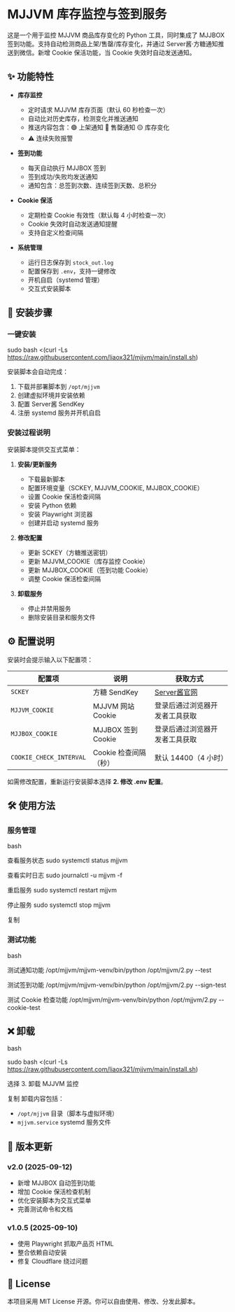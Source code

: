 # MJJVM 库存监控与签到服务

这是一个用于监控 MJJVM 商品库存变化的 Python 工具，同时集成了 MJJBOX 签到功能。支持自动检测商品上架/售罄/库存变化，并通过 Server酱·方糖通知推送到微信。新增 Cookie 保活功能，当 Cookie 失效时自动发送通知。

## ✨ 功能特性

- **库存监控**
  - 定时请求 MJJVM 库存页面（默认 60 秒检查一次）
  - 自动比对历史库存，检测变化并推送通知
  - 推送内容包含：🟢 上架通知 🔴 售罄通知 🟡 库存变化
  - ⚠️ 连续失败报警
  
- **签到功能**
  - 每天自动执行 MJJBOX 签到
  - 签到成功/失败均发送通知
  - 通知包含：总签到次数、连续签到天数、总积分
  
- **Cookie 保活**
  - 定期检查 Cookie 有效性（默认每 4 小时检查一次）
  - Cookie 失效时自动发送通知提醒
  - 支持自定义检查间隔
  
- **系统管理**
  - 运行日志保存到 `stock_out.log`
  - 配置保存到 `.env`，支持一键修改
  - 开机自启（systemd 管理）
  - 交互式安装脚本

## 🚀 安装步骤

### 一键安装
sudo bash <(curl -Ls https://raw.githubusercontent.com/liaox321/mjjvm/main/install.sh)

安装脚本会自动完成：
1. 下载并部署脚本到 `/opt/mjjvm`
2. 创建虚拟环境并安装依赖
3. 配置 Server酱 SendKey
4. 注册 systemd 服务并开机自启

### 安装过程说明

安装脚本提供交互式菜单：

1. **安装/更新服务**
   - 下载最新脚本
   - 配置环境变量（SCKEY, MJJVM_COOKIE, MJJBOX_COOKIE）
   - 设置 Cookie 保活检查间隔
   - 安装 Python 依赖
   - 安装 Playwright 浏览器
   - 创建并启动 systemd 服务

2. **修改配置**
   - 更新 SCKEY（方糖推送密钥）
   - 更新 MJJVM_COOKIE（库存监控 Cookie）
   - 更新 MJJBOX_COOKIE（签到功能 Cookie）
   - 调整 Cookie 保活检查间隔

3. **卸载服务**
   - 停止并禁用服务
   - 删除安装目录和服务文件

## ⚙️ 配置说明

安装时会提示输入以下配置项：

| 配置项 | 说明 | 获取方式 |
|--------|------|----------|
| `SCKEY` | 方糖 SendKey | [Server酱官网](https://sct.ftqq.com/) |
| `MJJVM_COOKIE` | MJJVM 网站 Cookie | 登录后通过浏览器开发者工具获取 |
| `MJJBOX_COOKIE` | MJJBOX 签到 Cookie | 登录后通过浏览器开发者工具获取 |
| `COOKIE_CHECK_INTERVAL` | Cookie 检查间隔（秒） | 默认 14400（4 小时） |

如需修改配置，重新运行安装脚本选择 **2. 修改 .env 配置**。

## 🛠 使用方法

### 服务管理
bash

查看服务状态
sudo systemctl status mjjvm

查看实时日志
sudo journalctl -u mjjvm -f

重启服务
sudo systemctl restart mjjvm

停止服务
sudo systemctl stop mjjvm

复制
### 测试功能
bash

测试通知功能
/opt/mjjvm/mjjvm-venv/bin/python /opt/mjjvm/2.py --test

测试签到功能
/opt/mjjvm/mjjvm-venv/bin/python /opt/mjjvm/2.py --sign-test

测试 Cookie 检查功能
/opt/mjjvm/mjjvm-venv/bin/python /opt/mjjvm/2.py --cookie-test


## ❌ 卸载
bash

sudo bash <(curl -Ls https://raw.githubusercontent.com/liaox321/mjjvm/main/install.sh)

选择 3. 卸载 MJJVM 监控

复制
卸载内容包括：
- `/opt/mjjvm` 目录（脚本与虚拟环境）
- `mjjvm.service` systemd 服务文件

## 📄 版本更新

### v2.0 (2025-09-12)
- 新增 MJJBOX 自动签到功能
- 增加 Cookie 保活检查机制
- 优化安装脚本为交互式菜单
- 完善测试命令和文档

### v1.0.5 (2025-09-10)
- 使用 Playwright 抓取产品页 HTML
- 整合依赖自动安装
- 修复 Cloudflare 绕过问题

## 📄 License

本项目采用 MIT License 开源。你可以自由使用、修改、分发此脚本。
